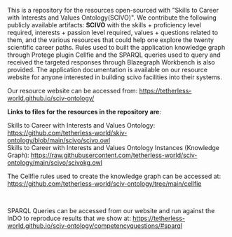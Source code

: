 This is a repository for the resources open-sourced with "Skills to Career with Interests and Values Ontology(SCIVO)". We contribute the following publicly available artifacts: <strong>SCIVO</strong> with the skills + proficiency level required, interests + passion level required, values + questions related to them, and the various resources that could help one explore the twenty scientific career paths. Rules used to built the application knowledge graph through Protege plugin Cellfie and the SPARQL queries used to query and received the targeted responses through Blazegraph Workbench is also provided. The application documentation is available on our resource website for anyone interested in building scivo facilities into their systems. <br/>

Our resource website can be accessed from: https://tetherless-world.github.io/sciv-ontology/ 
<br/>

<strong>Links to files for the resources in the repository are</strong>:

Skills to Career with Interests and Values Ontology:  https://github.com/tetherless-world/skiv-ontology/blob/main/scivo/scivo.owl <br/>
Skills to Career with Interests and Values Ontology Instances (Knowledge Graph): https://raw.githubusercontent.com/tetherless-world/sciv-ontology/main/scivo/scivokg.owl<br/>

The Cellfie rules used to create the knowledge graph can be accessed at: https://github.com/tetherless-world/sciv-ontology/tree/main/cellfie

<br/>

SPARQL Queries can be accessed from our website and run against the InDO to reproduce results that we show at: https://tetherless-world.github.io/sciv-ontology/competencyquestions/#sparql
